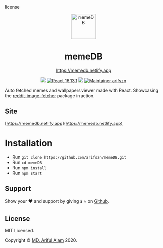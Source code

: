 license<p align="center">
    <a href="https://memedb.netlify.app" target="_blank"><img src="https://memedb.netlify.app/logo.png" alt="memeDB" title="memeDB" width="80"></a>
</p>
<h1 align="center">memeDB</h1>
<p align="center"><a href="https://memedb.netlify.app">https://memedb.netlify.app</a></p>

<p align="center">
    <a href="https://memedb.netlify.app"><img src="https://api.netlify.com/api/v1/badges/a8cf3721-eff0-429c-a4b1-54927c475531/deploy-status"/></a>
    <a href="https://reactjs.org/"><img src="https://img.shields.io/badge/React-16.13.1-blue" alt="React 16.13.1"></a>
    <a href="https://github.com/arifszn/memeDB/blob/main/LICENSE"><img src="https://img.shields.io/github/license/arifszn/memeDB"/></a>
    <a href="https://arifszn.github.io/"><img src="https://img.shields.io/badge/maintainer-arifszn-informational" alt="Maintainer arifszn"/></a>
</p>

Auto fetched memes and wallpapers viewer made with React. Showcasing the [reddit-image-fetcher](https://github.com/arifszn/reddit-image-fetcher/) package in action.


## Site

[https://memedb.netlify.app](https://memedb.netlify.app)

# Installation

- Run ```git clone https://github.com/arifszn/memeDB.git```
- Run ```cd memeDB```
- Run ```npm install```
- Run ```npm start```

## Support

Show your ❤️ and support by giving a ⭐ on <a href="https://github.com/arifszn/memeDB">Github</a>.

## License

<p>MIT Licensed.</p>
<p>Copyright © <a href="https://arifszn.github.io">MD. Ariful Alam</a> 2020.</p>
